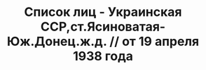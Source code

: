 ---
title: Список лиц - Украинская ССР,ст.Ясиноватая-Юж.Донец.ж.д. // от 19 апреля 1938
  года
description: РГАСПИ, ф.17, т.8, оп.171, дело 416, лист 116
images:
- /disk/pictures/v08/17-171-416-116.jpg
- /disk/pictures/v08/17-171-416-117.jpg
- /disk/pictures/v08/17-171-416-118.jpg
- /disk/pictures/v08/17-171-416-119.jpg
- /disk/pictures/v08/17-171-416-120.jpg
- /disk/pictures/v08/17-171-416-121.jpg
---